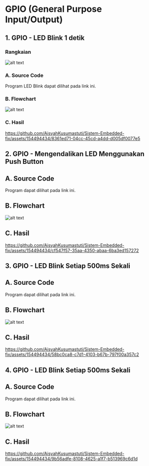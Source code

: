 # GPIO (General Purpose Input/Output)
## 1. GPIO - LED Blink 1 detik
### Rangkaian
![alt text](https://github.com/AisyahKusumastuti/Sistem-Embedded-fix/blob/main/job1/A.%20GPIO/Rangkaian%20GPIO.png?raw=true)
### A. Source Code
Program LED Blink dapat dilihat pada link ini.
### B. Flowchart
![alt text](https://github.com/AisyahKusumastuti/Sistem-Embedded-fix/blob/main/job1/A.%20GPIO/GPIO_program_Example_Blink/fc%20gpio%201.drawio.png?raw=true)
### C. Hasil
https://github.com/AisyahKusumastuti/Sistem-Embedded-fix/assets/154494434/8361ed71-04cc-45cd-a4dd-d005df0077e5 

## 2. GPIO - Mengendalikan LED Menggunakan Push Button
## A. Source Code
Program dapat dilihat pada link ini.
## B. Flowchart
![alt text](https://github.com/AisyahKusumastuti/Sistem-Embedded-fix/blob/main/job1/A.%20GPIO/GPIO_Program_langkah_3/flowchart%20GPIO%202.drawio.png?raw=true)
## C. Hasil
https://github.com/AisyahKusumastuti/Sistem-Embedded-fix/assets/154494434/cf547f57-35aa-4350-abaa-6ba3ed157272

## 3. GPIO - LED Blink Setiap 500ms Sekali
## A. Source Code
Program dapat dilihat pada link ini.
## B. Flowchart
![alt text](https://github.com/AisyahKusumastuti/Sistem-Embedded-fix/blob/main/job1/A.%20GPIO/GPIO_Program_langkah_4/flowchart%20gpio%203.drawio.png?raw=true)
## C. Hasil
https://github.com/AisyahKusumastuti/Sistem-Embedded-fix/assets/154494434/58bc0ca8-c7d1-4103-b67b-797f00a357c2

## 4. GPIO - LED Blink Setiap 500ms Sekali
## A. Source Code
Program dapat dilihat pada link ini.
## B. Flowchart
![alt text](https://github.com/AisyahKusumastuti/Sistem-Embedded-fix/blob/main/job1/A.%20GPIO/GPIO_program_langkah_5_Rled/flowchart%20gpio%204.drawio.png?raw=true)
## C. Hasil
https://github.com/AisyahKusumastuti/Sistem-Embedded-fix/assets/154494434/9b56adfe-8108-4625-a1f7-b513969c6d1d

